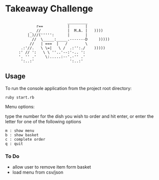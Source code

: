 Takeaway Challenge
==================
```
                            _________
              r==           |       |
           _  //            |  M.A. |   ))))
          |_)//(''''':      |       |
            //  \_____:_____.-------D     )))))
           //   | ===  |   /        \
       .:'//.   \ \=|   \ /  .:'':./    )))))
      :' // ':   \ \ ''..'--:'-.. ':
      '. '' .'    \:.....:--'.-'' .'
       ':..:'                ':..:'

 ```
## Usage

To run the console application from the project root directory:

    ruby start.rb

Menu options:

  type the number for the dish you wish to order and hit enter,
  or enter the letter for one of the following options

    m : show menu
    b : show basket
    c : complete order
    q : quit


### To Do

- allow user to remove item form basket
- load menu from csv/json
